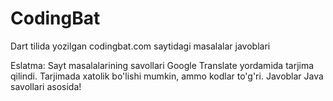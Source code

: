 # CodingBat
Dart tilida yozilgan codingbat.com saytidagi masalalar javoblari


Eslatma: Sayt masalalarining savollari Google Translate yordamida tarjima qilindi.
Tarjimada xatolik bo'lishi mumkin, ammo kodlar to'g'ri. Javoblar Java savollari asosida!
